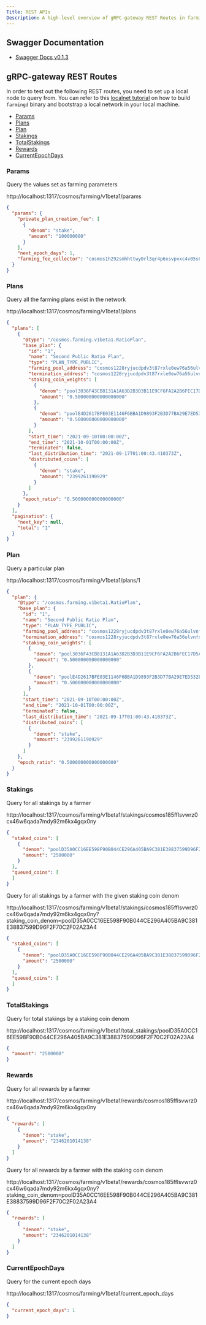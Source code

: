 ```yaml
---
Title: REST APIs
Description: A high-level overview of gRPC-gateway REST Routes in farming module.
---
```


## Swagger Documentation

- [Swagger Docs v0.1.3](https://app.swaggerhub.com/apis-docs/gravity-devs/farming/0.1.3)

## gRPC-gateway REST Routes

In order to test out the following REST routes, you need to set up a local node to query from. You can refer to this [localnet tutorial](../../Tutorials/localnet) on how to build `farmingd` binary and bootstrap a local network in your local machine.

- [Params](#Params)
- [Plans](#Plans)
- [Plan](#Plan)
- [Stakings](#Stakings)
- [TotalStakings](#TotalStakings)
- [Rewards](#Rewards)
- [CurrentEpochDays](#CurrentEpochDays)

### Params

Query the values set as farming parameters
<!-- markdown-link-check-disable-next-line -->
http://localhost:1317/cosmos/farming/v1beta1/params

```json
{
  "params": {
    "private_plan_creation_fee": [
      {
        "denom": "stake",
        "amount": "100000000"
      }
    ],
    "next_epoch_days": 1,
    "farming_fee_collector": "cosmos1h292smhhttwy0rl3qr4p6xsvpvxc4v05s6rxtczwq3cs6qc462mqejwy8x"
  }
}
```

### Plans

Query all the farming plans exist in the network

<!-- markdown-link-check-disable-next-line -->
http://localhost:1317/cosmos/farming/v1beta1/plans

```json
{
  "plans": [
    {
      "@type": "/cosmos.farming.v1beta1.RatioPlan",
      "base_plan": {
        "id": "1",
        "name": "Second Public Ratio Plan",
        "type": "PLAN_TYPE_PUBLIC",
        "farming_pool_address": "cosmos1228ryjucdpdv3t87rxle0ew76a56ulvnfst0hq0sscd3nafgjpqqkcxcky",
        "termination_address": "cosmos1228ryjucdpdv3t87rxle0ew76a56ulvnfst0hq0sscd3nafgjpqqkcxcky",
        "staking_coin_weights": [
          {
            "denom": "pool3036F43CB8131A1A63D2B3D3B11E9CF6FA2A2B6FEC17D5AD283C25C939614A8C",
            "amount": "0.500000000000000000"
          },
          {
            "denom": "poolE4D2617BFE03E1146F6BBA1D9893F2B3D77BA29E7ED532BB721A39FF1ECC1B07",
            "amount": "0.500000000000000000"
          }
        ],
        "start_time": "2021-09-10T00:00:00Z",
        "end_time": "2021-10-01T00:00:00Z",
        "terminated": false,
        "last_distribution_time": "2021-09-17T01:00:43.410373Z",
        "distributed_coins": [
          {
            "denom": "stake",
            "amount": "2399261190929"
          }
        ]
      },
      "epoch_ratio": "0.500000000000000000"
    }
  ],
  "pagination": {
    "next_key": null,
    "total": "1"
  }
}
```

### Plan

Query a particular plan 

<!-- markdown-link-check-disable-next-line -->
http://localhost:1317/cosmos/farming/v1beta1/plans/1

```json
{
  "plan": {
    "@type": "/cosmos.farming.v1beta1.RatioPlan",
    "base_plan": {
      "id": "1",
      "name": "Second Public Ratio Plan",
      "type": "PLAN_TYPE_PUBLIC",
      "farming_pool_address": "cosmos1228ryjucdpdv3t87rxle0ew76a56ulvnfst0hq0sscd3nafgjpqqkcxcky",
      "termination_address": "cosmos1228ryjucdpdv3t87rxle0ew76a56ulvnfst0hq0sscd3nafgjpqqkcxcky",
      "staking_coin_weights": [
        {
          "denom": "pool3036F43CB8131A1A63D2B3D3B11E9CF6FA2A2B6FEC17D5AD283C25C939614A8C",
          "amount": "0.500000000000000000"
        },
        {
          "denom": "poolE4D2617BFE03E1146F6BBA1D9893F2B3D77BA29E7ED532BB721A39FF1ECC1B07",
          "amount": "0.500000000000000000"
        }
      ],
      "start_time": "2021-09-10T00:00:00Z",
      "end_time": "2021-10-01T00:00:00Z",
      "terminated": false,
      "last_distribution_time": "2021-09-17T01:00:43.410373Z",
      "distributed_coins": [
        {
          "denom": "stake",
          "amount": "2399261190929"
        }
      ]
    },
    "epoch_ratio": "0.500000000000000000"
  }
}
```

### Stakings

Query for all stakings by a farmer 

<!-- markdown-link-check-disable-next-line -->
http://localhost:1317/cosmos/farming/v1beta1/stakings/cosmos185fflsvwrz0cx46w6qada7mdy92m6kx4gqx0ny

```json
{
  "staked_coins": [
    {
      "denom": "poolD35A0CC16EE598F90B044CE296A405BA9C381E38837599D96F2F70C2F02A23A4",
      "amount": "2500000"
    }
  ],
  "queued_coins": [
  ]
}
```

Query for all stakings by a farmer with the given staking coin denom

<!-- markdown-link-check-disable-next-line -->
http://localhost:1317/cosmos/farming/v1beta1/stakings/cosmos185fflsvwrz0cx46w6qada7mdy92m6kx4gqx0ny?staking_coin_denom=poolD35A0CC16EE598F90B044CE296A405BA9C381E38837599D96F2F70C2F02A23A4 

```json
{
  "staked_coins": [
    {
      "denom": "poolD35A0CC16EE598F90B044CE296A405BA9C381E38837599D96F2F70C2F02A23A4",
      "amount": "2500000"
    }
  ],
  "queued_coins": [
  ]
}
```
### TotalStakings

Query for total stakings by a staking coin denom 

<!-- markdown-link-check-disable-next-line -->
http://localhost:1317/cosmos/farming/v1beta1/total_stakings/poolD35A0CC16EE598F90B044CE296A405BA9C381E38837599D96F2F70C2F02A23A4 

```json
{
  "amount": "2500000"
}
```

### Rewards

Query for all rewards by a farmer 

<!-- markdown-link-check-disable-next-line -->
http://localhost:1317/cosmos/farming/v1beta1/rewards/cosmos185fflsvwrz0cx46w6qada7mdy92m6kx4gqx0ny

```json
{
  "rewards": [
    {
      "denom": "stake",
      "amount": "2346201014138"
    }
  ]
}
```


Query for all rewards by a farmer with the staking coin denom

<!-- markdown-link-check-disable-next-line -->
http://localhost:1317/cosmos/farming/v1beta1/rewards/cosmos185fflsvwrz0cx46w6qada7mdy92m6kx4gqx0ny?staking_coin_denom=poolD35A0CC16EE598F90B044CE296A405BA9C381E38837599D96F2F70C2F02A23A4

```json
{
  "rewards": [
    {
      "denom": "stake",
      "amount": "2346201014138"
    }
  ]
}
```

### CurrentEpochDays

Query for the current epoch days

<!-- markdown-link-check-disable-next-line -->
http://localhost:1317/cosmos/farming/v1beta1/current_epoch_days

```json
{
  "current_epoch_days": 1
}
```
